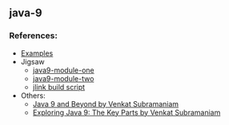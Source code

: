 ## java-9

### References:

* [Examples](src/main/java/org/example/java9/) 
* Jigsaw
    * [java9-module-one](../java9-module-one/README.md)
    * [java9-module-two](../java9-module-two/README.md)
    * [jlink build script](../java9-module-build.sh)
* Others:      
    * [Java 9 and Beyond by Venkat Subramaniam](https://youtu.be/oRcOiGWK9Ts)
    * [Exploring Java 9: The Key Parts by Venkat Subramaniam](https://www.youtube.com/watch?v=Yacu1yUktjY)
